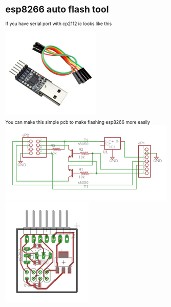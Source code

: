 # esp8266 auto flash tool

If you have serial port with cp2112 ic looks like this

![alt tag](https://raw.githubusercontent.com/avtehnik/esp8266-auto-flash/master/cp2102-serial.png)

You can make this simple pcb to make flashing esp8266 more easily
![alt tag](https://raw.githubusercontent.com/avtehnik/esp8266-auto-flash/master/sch.png)
![alt tag](https://raw.githubusercontent.com/avtehnik/esp8266-auto-flash/master/brd.png)
